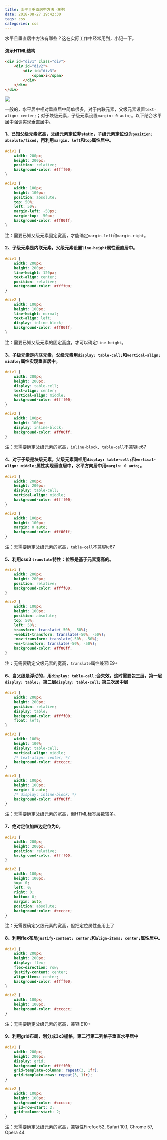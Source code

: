 ```yaml
---
title: 水平且垂直居中方法（9种）
date: 2018-08-27 19:42:30
tags: css
categories: css
---
```


水平且垂直居中方法有哪些？这在实际工作中经常用到，小记一下。

#### 演示HTML结构

```html
<div id="div1" class="div">
	<div id="div2">
		<div id="div3">
		    <span>i</span>
		</div>
	</div>
</div>
```

![](/gb/水平且垂直居中方法（9种）/0.bmp)

一般的，水平居中相对垂直居中简单很多，对于内联元素，父级元素设置`text-align: center;`；对于块级元素，子级元素设置`margin: 0 auto;`。以下结合水平居中强调实现垂直居中。

#### 1、已知父级元素宽高，父级元素定位非static，子级元素定位设为`position: absolute/fixed`，再利用`margin`、`left`和`top`属性居中。

```css
#div1 {
	width: 200px;
	height: 200px;
	position: relative;
	background-color: #ffff00;
}

#div2 {
	width: 100px;
	height: 100px;
	position: absolute;
	top: 50%;
	left: 50%;
	margin-left: -50px;
	margin-top: -50px;
	background-color: #ff00ff;
}
```

注：需要已知父级元素固定宽高，才能确定`margin-left`和`margin-right`。

#### 2、子级元素是内联元素，父级元素设置`line-height`属性垂直居中。

```css
#div1 {
	width: 200px;
	height: 200px;
	line-height: 120px;
	text-align: center;
	position: relative;
	background-color: #ffff00;
}

#div2 {
	width: 100px;
	height: 100px;
	line-height: normal;
	text-align: left;
	display: inline-block;
	background-color: #ff00ff;
}
```

注：需要已知父级元素的固定高度，才可以确定`line-height`。

#### 3、子级元素是内联元素，父级元素用`display: table-cell;`和`vertical-align: middle;`属性实现垂直居中。

```css
#div1 {
	width: 200px;
	height: 200px;
	display: table-cell;
	text-align: center;
	vertical-align: middle;
	background-color: #ffff00;
}

#div2 {
	width: 100px;
	height: 100px;
	display: inline-block;
	background-color: #ff00ff;
}
```

注：无需要确定父级元素的宽高，`inline-block`、`table-cell`不兼容ie67

#### 4、对于子级是块级元素，父级元素同样用`display: table-cell;`和`vertical-align: middle;`属性实现垂直居中，水平方向居中用`margin: 0 auto;`。

```css
#div1 {
 	width: 200px;
 	height: 200px;
 	display: table-cell;
 	vertical-align: middle;
 	background-color: #ffff00;
}

#div2 {
 	width: 100px;
 	height: 100px;
 	margin: 0 auto;
 	background-color: #ff00ff;
}
```

注：无需要确定父级元素的宽高，`table-cell`不兼容ie67

#### 5、利用css3 `translate`特性：位移是基于元素宽高的。

```css
#div1 {
 	width: 200px;
 	height: 200px;
 	position: relative;
 	background-color: #ffff00;
}

#div2 {
 	width: 100px;
 	height: 100px;
 	position: absolute;
 	top: 50%;
 	left: 50%;
 	transform: translate(-50%, -50%);
 	-webkit-transform: translate(-50%, -50%);
 	-moz-transform: translate(-50%, -50%);
 	-ms-transform: translate(-50%, -50%);
 	background-color: #ff00ff;
}
```

注：无需要确定父级元素的宽高，`translate`属性兼容IE9+

#### 6、当父级是浮动的，用`display: table-cell;`会失效，这时需要包三层，第一层`display: table;`，第二层`display: table-cell;` 第三次居中层

```css
#div1 {
	width: 200px;
	height: 200px;
	position: relative;
	display: table;
	background-color: #ffff00;
	float: left;
}

#div2 {
	width: 100%;
	height: 100%;
	display: table-cell;
	vertical-align: middle;
	/* text-align: center; */
	background-color: #cccccc;
}

#div3 {
	width: 100px;
	height: 100px;
	margin: 0 auto;
	/* display: inline-block; */
	background-color: #ff00ff;
}
```

注：无需要确定父级元素的宽高，但HTML标签层数较多。

#### 7、绝对定位加四边定位为0。

```css
#div1 {
	width: 200px;
	height: 200px;
	position: relative;
	background-color: #ffff00;
}

#div2 {
	width: 100px;
	height: 100px;
	top: 0;
	left: 0;
	right: 0;
	bottom: 0;
	margin: auto;
	position: absolute;
	background-color: #cccccc;
}
```
注：无需要确定父级元素的宽高，但把定位属性全用上了

#### 8、利用flex布局`justify-content: center;`和`align-items: center;`属性居中。

```css
#div1 {
	width: 200px;
	height: 200px;
	display: flex;
	flex-direction: row;
	justify-content: center;
	align-items: center;
	background-color: #ffff00;
}

#div2 {
	width: 100px;
	height: 100px;
	background-color: #cccccc;
}
```

注：无需要确定父级元素的宽高，兼容IE10+

#### 9、利用grid布局，划分成3x3栅格，第二行第二列格子垂直水平居中

```css
#div1 {
	width: 200px;
	height: 200px;
	display: grid;
	background-color: #ffff00;
	grid-template-columns: repeat(3, 1fr);
	grid-template-rows: repeat(3, 1fr);
}

#div2 {
	width: 100px;
	height: 100px;
	background-color: #cccccc;
	grid-row-start: 2;
	grid-column-start: 2;
}
```

注：无需要确定父级元素的宽高，兼容性Firefox 52, Safari 10.1, Chrome 57, Opera 44
